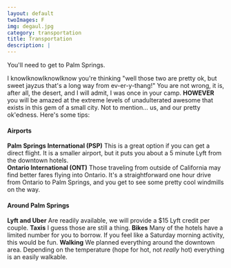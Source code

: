 ```yaml
---
layout: default
twoImages: F
img: degaul.jpg
category: transportation
title: Transportation
description: |
---
```



You'll need to get to Palm Springs.   


I knowIknowIknowIknow you're thinking "well those two are pretty ok, but sweet jayzus that's a long way from ev-er-y-thang!"  You are not wrong, it is, after all, the desert, and I will admit, I was once in your camp.  **HOWEVER** you will be amazed at the extreme levels of unadulterated awesome that exists in this gem of a small city.  Not to mention... us, and our pretty ok'edness.  Here's some tips:

#### Airports
**Palm Springs International (PSP)** This is a great option if you can get a direct flight. It is a smaller airport, but it puts you about a 5 minute Lyft from the downtown hotels.  
**Ontario International (ONT)** Those traveling from outside of California may find better fares flying into Ontario. It's a straightforward one hour drive from Ontario to Palm Springs, and you get to see some pretty cool windmills on the way.  

#### Around Palm Springs
**Lyft and Uber** Are readily available, we will provide a $15 Lyft credit per couple.
**Taxis** I guess those are still a thing.
**Bikes** Many of the hotels have a limited number for you to borrow.  If you feel like a Saturday morning activity, this would be fun.
**Walking** We planned everything around the downtown area. Depending on the temperature (hope for hot, not *really* hot) everything is an easily walkable.
